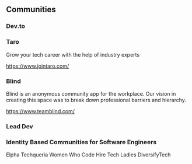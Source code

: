 ## Communities

### Dev.to

### Taro

Grow your tech career with the help of industry experts

https://www.jointaro.com/

### Blind

Blind is an anonymous community app for the workplace. Our vision in creating this space was to break down professional barriers and hierarchy.

https://www.teamblind.com/

### Lead Dev

### Identity Based Communities for Software Engineers

Elpha
Techqueria
Women Who Code
Hire Tech Ladies
DiversifyTech
